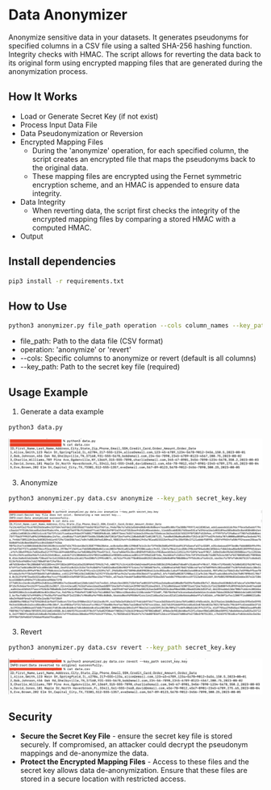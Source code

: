 # Data Anonymizer

Anonymize sensitive data in your datasets. It generates pseudonyms for specified columns in a CSV file using a salted SHA-256 hashing function. Integrity checks with HMAC. The script allows for reverting the data back to its original form using encrypted mapping files that are generated during the anonymization process.

## How It Works

- Load or Generate Secret Key (if not exist)
- Process Input Data File
- Data Pseudonymization or Reversion
- Encrypted Mapping Files
  - During the 'anonymize' operation, for each specified column, the script creates an encrypted file that maps the pseudonyms back to the original data.
  - These mapping files are encrypted using the Fernet symmetric encryption scheme, and an HMAC is appended to ensure data integrity.
- Data Integrity
  - When reverting data, the script first checks the integrity of the encrypted mapping files by comparing a stored HMAC with a computed HMAC.
- Output

## Install dependencies

```bash
pip3 install -r requirements.txt
```

## How to Use

```bash
python3 anonymizer.py file_path operation --cols column_names --key_path secret_key_path
```
- file_path: Path to the data file (CSV format)
- operation: 'anonymize' or 'revert'
- --cols: Specific columns to anonymize or revert (default is all columns)
- --key_path: Path to the secret key file (required)

## Usage Example

1. Generate a data example

```bash
python3 data.py
```
![data!](data.png)

3. Anonymize

```bash
python3 anonymizer.py data.csv anonymize --key_path secret_key.key
```

![anonymized!](anonymized.png)

3. Revert

```bash
python3 anonymizer.py data.csv revert --key_path secret_key.key
```

![reverted!](reverted.png)

## Security

- **Secure the Secret Key File** - ensure the secret key file is stored securely. If compromised, an attacker could decrypt the pseudonym mappings and de-anonymize the data.
- **Protect the Encrypted Mapping Files** - Access to these files and the secret key allows data de-anonymization. Ensure that these files are stored in a secure location with restricted access.
